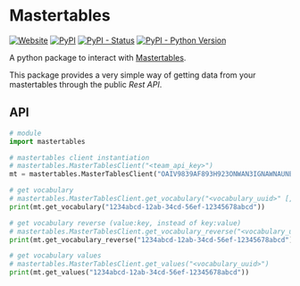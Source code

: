 # Mastertables

[![Website](https://img.shields.io/website-up-down-green-red/http/shields.io.svg?label=website&style=for-the-badge)](https://mastertables.athento.com)
[![PyPI](https://img.shields.io/pypi/v/nine.svg?style=for-the-badge)](#)
[![PyPI - Status](https://img.shields.io/pypi/status/Django.svg?style=for-the-badge)](#)
[![PyPI - Python Version](https://img.shields.io/pypi/pyversions/Django.svg?style=for-the-badge)](#)

A python package to interact with [Mastertables](https://mastertables.athento.com).

This package provides a very simple way of getting data from your mastertables through the public *Rest API*.

## API

```python
# module
import mastertables

# mastertables client instantiation
# mastertables.MasterTablesClient("<team_api_key>")
mt = mastertables.MasterTablesClient("OAIV9839AF893H923ONWAN3IGNAWNAUNEGIU")

# get vocabulary
# mastertables.MasterTablesClient.get_vocabulary("<vocabulary_uuid>" [, category="<category>"])
print(mt.get_vocabulary("1234abcd-12ab-34cd-56ef-12345678abcd"))

# get vocabulary reverse (value:key, instead of key:value)
# mastertables.MasterTablesClient.get_vocabulary_reverse("<vocabulary_uuid>" [, category="<category>"])
print(mt.get_vocabulary_reverse("1234abcd-12ab-34cd-56ef-12345678abcd"))

# get vocabulary values
# mastertables.MasterTablesClient.get_values("<vocabulary_uuid>")
print(mt.get_values("1234abcd-12ab-34cd-56ef-12345678abcd"))
```
